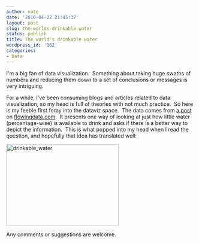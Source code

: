 ```yaml
---
author: nate
date: '2010-04-22 21:45:37'
layout: post
slug: the-worlds-drinkable-water
status: publish
title: The world's drinkable water
wordpress_id: '162'
categories:
- Data
---
```


I'm a big fan of data visualization.  Something about taking huge swaths of numbers and reducing them down to a set of conclusions or messages is very intriguing.

For a while, I've been consuming blogs and articles related to data visualization, so my head is full of theories with not much practice.  So here is my feeble first foray into the dataviz space.  The data comes from <a href="http://flowingdata.com/2010/04/01/discuss-drinkable-water-in-the-world/">a post</a> on <a href="http://flowingdata.com/">flowingdata.com</a>.  It presents one way of looking at just how little water (percentage-wise) is available to drink and asks if there is a better way to depict the information.  This is what popped into my head when I read the question, and hopefully that idea has translated well:

<a href="http://endot.org/wp-content/uploads/2010/04/drinkable_water.png"><img class="alignnone size-medium wp-image-164" title="drinkable_water" src="http://endot.org/wp-content/uploads/2010/04/drinkable_water-300x219.png" alt="drinkable_water" width="300" height="219" /></a>

Any comments or suggestions are welcome.